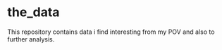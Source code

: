 # the_data
 This repository contains data i find interesting from my POV and also to further analysis.
